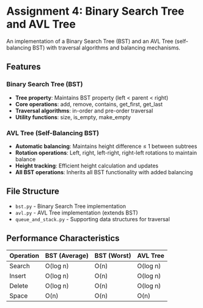 # Assignment 4: Binary Search Tree and AVL Tree

An implementation of a Binary Search Tree (BST) and an AVL Tree (self-balancing BST) with traversal algorithms and balancing mechanisms.

## Features

### Binary Search Tree (BST)
- **Tree property**: Maintains BST property (left < parent < right)
- **Core operations**: add, remove, contains, get_first, get_last
- **Traversal algorithms**: in-order and pre-order traversal
- **Utility functions**: size, is_empty, make_empty

### AVL Tree (Self-Balancing BST)
- **Automatic balancing**: Maintains height difference ≤ 1 between subtrees
- **Rotation operations**: Left, right, left-right, right-left rotations to maintain balance
- **Height tracking**: Efficient height calculation and updates
- **All BST operations**: Inherits all BST functionality with added balancing

## File Structure

- `bst.py` - Binary Search Tree implementation
- `avl.py` - AVL Tree implementation (extends BST)
- `queue_and_stack.py` - Supporting data structures for traversal

## Performance Characteristics

| Operation | BST (Average) | BST (Worst) | AVL Tree |
|-----------|---------------|-------------|----------|
| Search | O(log n) | O(n) | O(log n) |
| Insert | O(log n) | O(n) | O(log n) |
| Delete | O(log n) | O(n) | O(log n) |
| Space | O(n) | O(n) | O(n) |
